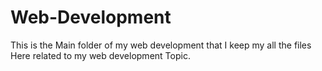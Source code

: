 # Web-Development
This is the Main folder of my web development that I keep my all the files Here related to my web development Topic.
